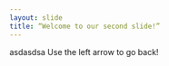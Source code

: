 ```yaml
---
layout: slide
title: “Welcome to our second slide!”
---
```

asdasdsa
Use the left arrow to go back!
